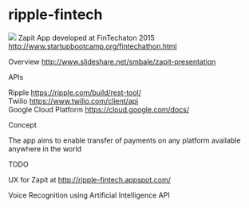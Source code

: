 # ripple-fintech
<a href="http://www.slideshare.net/smbale/zapit-presentation" ><image src="http://cdn.slidesharecdn.com/ss_thumbnails/zapitpresentation-150216103452-conversion-gate01-thumbnail.jpg?cb=1424104501"></a>
Zapit App developed at FinTechaton 2015 http://www.startupbootcamp.org/fintechathon.html

Overview http://www.slideshare.net/smbale/zapit-presentation

APIs<p>
Ripple https://ripple.com/build/rest-tool/<br>
Twilio https://www.twilio.com/client/api<br>
Google Cloud Platform  https://cloud.google.com/docs/<br>

Concept<p>
The app aims to enable transfer of payments on any platform available anywhere in the world

TODO<p>
UX for Zapit at http://ripple-fintech.appspot.com/

Voice Recognition using Artificial Intelligence API
